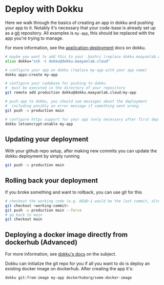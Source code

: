 # Deploy with Dokku

Here we walk through the basics of creating an app in dokku and pushing your app to it. Notably it's necessary that your code-base is already set up as a [git](https://git-scm.com/) repository. All examples is `my-app`, this should be replaced with the app you're trying to manage.

For more information, see the [application-deployment](https://dokku.com/docs/deployment/application-deployment/) docs on dokku.

```bash
# maybe you want to add this to your .bashrc (replace dokku.maayanlab.cloud with the domain name)
alias dokku="ssh -t dokku@dokku.maayanlab.cloud"

# configure your app on dokku (replace my-app with your app name)
dokku apps:create my-app

# configure your codebase for pushing to dokku
#  must be executed in the directory of your repository
git remote add production dokku@dokku.maayanlab.cloud:my-app

# push app to dokku, you should see messages about the deployment
#  including posibly an error message if something went wrong.
git push -u production main

# configure https support for your app (only necessary after first deploy)
dokku letsencrypt:enable my-app
```

## Updating your deployment

With your github repo setup, after making new commits you can update the dokku deployment by simply running
```bash
git push -u production main
```

## Rolling back your deployment

If you broke something and want to rollback, you can use git for this
```bash
# checkout the working code (e.g. HEAD~1 would be the last commit, alternatively locate the commit hash of the working code)
git checkout <working-commit>
git push -u production main --force
# go back to main
git checkout main
```

## Deploying a docker image directly from dockerhub (Advanced)

For more information, see [dokku's docs](https://dokku.com/docs/deployment/methods/git/#initializing-an-app-repository-from-a-docker-image) on the subject.

Dokku can initialize the git repo for you if all you want to do is deploy an existing docker image on dockerhub. After creating the app it's:

```bash
dokku git:from-image my-app dockerhuborg/some-docker-image
```

